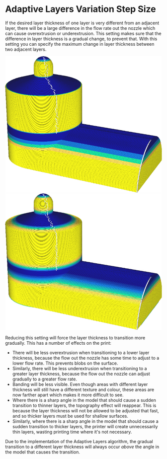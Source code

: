 Adaptive Layers Variation Step Size
====
If the desired layer thickness of one layer is very different from an adjacent layer, there will be a large difference in the flow rate out the nozzle which can cause overextrusion or underextrusion. This setting makes sure that the difference in layer thickness is a gradual change, to prevent that. With this setting you can specify the maximum change in layer thickness between two adjacent layers.

![A large step size allows very sudden changes in layer thickness](../images/adaptive_layer_height_variation_step_0_05.png)
![A small step size requires changes in layer thickness to be smoother](../images/adaptive_layer_height_enabled.png)

Reducing this setting will force the layer thickness to transition more gradually. This has a number of effects on the print:
* There will be less overextrusion when transitioning to a lower layer thickness, because the flow out the nozzle has some time to adjust to a lower flow rate. This prevents blobs on the surface.
* Similarly, there will be less underextrusion when transitioning to a greater layer thickness, because the flow out the nozzle can adjust gradually to a greater flow rate.
* Banding will be less visible. Even though areas with different layer thickness will still have a different texture and colour, these areas are now farther apart which makes it more difficult to see.
* Where there is a sharp angle in the model that should cause a sudden transition to thinner layers, the topography effect will reappear. This is because the layer thickness will not be allowed to be adjusted that fast, and so thicker layers must be used for shallow surfaces.
* Similarly, where there is a sharp angle in the model that should cause a sudden transition to thicker layers, the printer will create unnecessarily thin layers, wasting printing time where it's not necessary.

Due to the implementation of the Adaptive Layers algorithm, the gradual transition to a different layer thickness will always occur *above* the angle in the model that causes the transition.